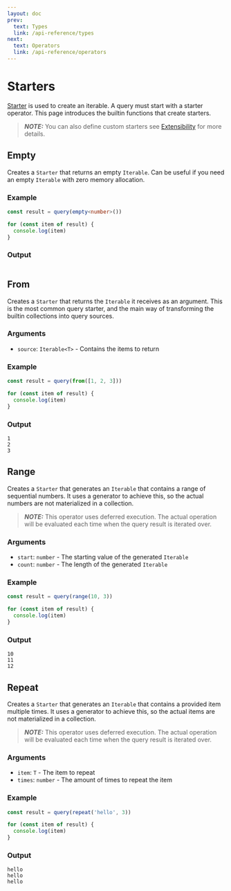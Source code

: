 ```yaml
---
layout: doc
prev:
  text: Types
  link: /api-reference/types
next:
  text: Operators
  link: /api-reference/operators
---
```


# Starters

[Starter](/api-reference/types.html#starter) is used to create an iterable. A query must start with a starter operator. This page introduces the builtin functions that create starters.

> **_NOTE:_** You can also define custom starters see [Extensibility](/extensibility.html) for more details.

## Empty

Creates a `Starter` that returns an empty `Iterable`. Can be useful if you need an empty `Iterable` with zero memory allocation.

### Example

```ts
const result = query(empty<number>())

for (const item of result) {
  console.log(item)
}
```

### Output

```text
```

## From

Creates a `Starter` that returns the `Iterable` it receives as an argument. This is the most common query starter, and the main way of transforming the builtin collections into query sources.

### Arguments

- `source`: `Iterable<T>` - Contains the items to return

### Example

```ts
const result = query(from([1, 2, 3]))

for (const item of result) {
  console.log(item)
}
```

### Output

```text
1
2
3
```

## Range

Creates a `Starter` that generates an `Iterable` that contains a range of sequential numbers. It uses a generator to achieve this, so the actual numbers are not materialized in a collection.

> **_NOTE:_** This operator uses deferred execution. The actual operation will be evaluated each time when the query result is iterated over.

### Arguments

- `start`: `number` - The starting value of the generated `Iterable`
- `count`: `number` - The length of the generated `Iterable`

### Example

```ts
const result = query(range(10, 3))

for (const item of result) {
  console.log(item)
}
```

### Output

```text
10
11
12
```

## Repeat

Creates a `Starter` that generates an `Iterable` that contains a provided item multiple times. It uses a generator to achieve this, so the actual items are not materialized in a collection.

> **_NOTE:_** This operator uses deferred execution. The actual operation will be evaluated each time when the query result is iterated over.

### Arguments

- `item`: `T` - The item to repeat
- `times`: `number` - The amount of times to repeat the item

### Example

```ts
const result = query(repeat('hello', 3))

for (const item of result) {
  console.log(item)
}
```

### Output

```text
hello
hello
hello
```
